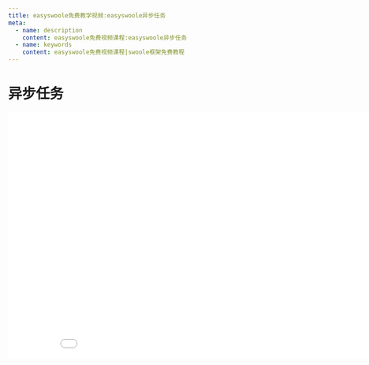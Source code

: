 ```yaml
---
title: easyswoole免费教学视频:easyswoole异步任务
meta:
  - name: description
    content: easyswoole免费视频课程:easyswoole异步任务
  - name: keywords
    content: easyswoole免费视频课程|swoole框架免费教程
---
```

# 异步任务
<div>
    <iframe id="videoFrame" src="//player.bilibili.com/player.html?bvid=BV1gj411y7cW" scrolling="no" border="0" frameborder="no" framespacing="0" allowfullscreen="true" width="900px" height="500px"></iframe>
</div>
